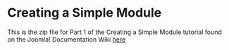 Creating a Simple Module
==============

This is the zip file for Part 1 of the Creating a Simple Module tutorial found on the Joomla! Documentation Wiki <a href="http://docs.joomla.org/J2.5:Creating_a_simple_module/Developing_a_Basic_Module">here</a>